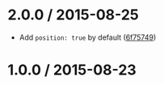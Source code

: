 <!--remark setext-->

<!--lint disable no-multiple-toplevel-headings-->

2.0.0 / 2015-08-25
==================

*   Add `position: true` by default ([6f75749](https://github.com/wooorm/parse-english/commit/6f75749))

1.0.0 / 2015-08-23
==================
